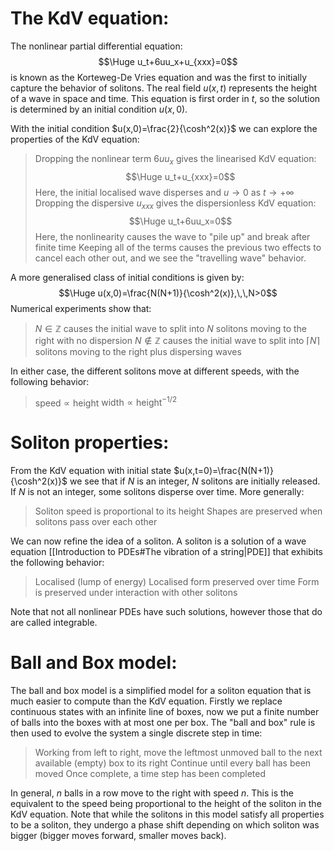 
# The KdV equation:

The nonlinear partial differential equation:$$\Huge u_t+6uu_x+u_{xxx}=0$$
is known as the Korteweg-De Vries equation and was the first to initially capture the behavior of solitons. The real field $u(x,t)$ represents the height of a wave in space and time. This equation is first order in $t$, so the solution is determined by an initial condition $u(x,0)$.

With the initial condition $u(x,0)=\frac{2}{\cosh^2(x)}$ we can explore the properties of the KdV equation:
> Dropping the nonlinear term $6uu_x$ gives the linearised KdV equation:$$\Huge u_t+u_{xxx}=0$$Here, the initial localised wave disperses and $u\to0$ as $t\to+\infty$
> Dropping the dispersive $u_{xxx}$ gives the dispersionless KdV equation:$$\Huge u_t+6uu_x=0$$Here, the nonlinearity causes the wave to "pile up" and break after finite time
> Keeping all of the terms causes the previous two effects to cancel each other out, and we see the "travelling wave" behavior.

A more generalised class of initial conditions is given by:$$\Huge u(x,0)=\frac{N(N+1)}{\cosh^2(x)},\,\,N>0$$Numerical experiments show that:
> $N\in\mathbb{Z}$ causes the initial wave to split into $N$ solitons moving to the right with no dispersion
> $N\notin\mathbb{Z}$ causes the initial wave to split into $\lceil N\rceil$ solitons moving to the right plus dispersing waves
> 

In either case, the different solitons move at different speeds, with the following behavior:
> $\text{speed}\propto\text{height}$
> $\text{width}\propto\text{height}^{-1/2}$
# Soliton properties:

From the KdV equation with initial state $u(x,t=0)=\frac{N(N+1)}{\cosh^2(x)}$ we see that if $N$ is an integer, $N$ solitons are initially released. If $N$ is not an integer, some solitons disperse over time. More generally:
> Soliton speed is proportional to its height
> Shapes are preserved when solitons pass over each other

We can now refine the idea of a soliton. A soliton is a solution of a wave equation [[Introduction to PDEs#The vibration of a string|PDE]] that exhibits the following behavior:
> Localised (lump of energy)
> Localised form preserved over time
> Form is preserved under interaction with other solitons

Note that not all nonlinear PDEs have such solutions, however those that do are called integrable.

# Ball and Box model:

The ball and box model is a simplified model for a soliton equation that is much easier to compute than the KdV equation. Firstly we replace continuous states with an infinite line of boxes, now we put a finite number of balls into the boxes with at most one per box. The "ball and box" rule is then used to evolve the system a single discrete step in time:
> Working from left to right, move the leftmost unmoved ball to the next available (empty) box to its right
> Continue until every ball has been moved
> Once complete, a time step has been completed

In general, $n$ balls in a row move to the right with speed $n$. This is the equivalent to the speed being proportional to the height of the soliton in the KdV equation. Note that while the solitons in this model satisfy all properties to be a soliton, they undergo a phase shift depending on which soliton was bigger (bigger moves forward, smaller moves back).
